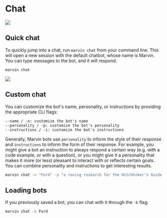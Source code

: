 # Chat
![](../img/heroes/marvin_chat_hero.png)

## Quick chat

To quickly jump into a chat, run `marvin chat` from your command line. This will open a new session with the default chatbot, whose name is Marvin. You can type messages to the bot, and it will respond. 

```shell
marvin chat
```
![](../img/marvin_chat.png)

## Custom chat

You can customize the bot's name, personality, or instructions by providing the appropriate CLI flags:

```
--name / -n: customize the bot's name
--personality / -p: customize the bot's personality
--instructions / -i: customize the bot's instructions
```

Generally, Marvin bots use `personality` to inform the style of their response and `instructions` to inform the form of their response. For example, you might give a bot an instruction to always respond a certain way (e.g. with a code example, or with a question), or you might give it a personality that makes it more (or less) pleasant to interact with or reflects certain goals. You can combine personality and instructions to get interesting results.

```bash
marvin chat -n "Ford" -p "a roving research for the Hitchhiker's Guide to the Galaxy"
```

## Loading bots
If you previously saved a bot, you can chat with it through the `-b` flag:

```bash
marvin chat -b Ford
```